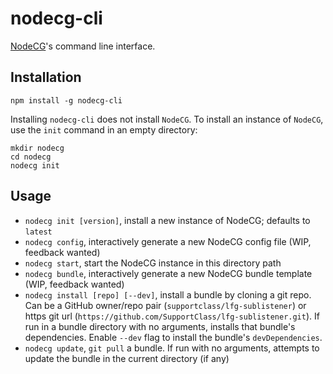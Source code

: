 # nodecg-cli
[NodeCG](https://github.com/nodecg/nodecg)'s command line interface.

## Installation
`npm install -g nodecg-cli`

Installing `nodecg-cli` does not install `NodeCG`. To install an instance of `NodeCG`, use the `init` command in an empty directory:
```
mkdir nodecg
cd nodecg
nodecg init
```

## Usage
* `nodecg init [version]`, install a new instance of NodeCG; defaults to `latest`
* `nodecg config`, interactively generate a new NodeCG config file (WIP, feedback wanted)
* `nodecg start`, start the NodeCG instance in this directory path
* `nodecg bundle`, interactively generate a new NodeCG bundle template (WIP, feedback wanted)
* `nodecg install [repo] [--dev]`, install a bundle by cloning a git repo. Can be a GitHub owner/repo pair (`supportclass/lfg-sublistener`) or https git url (`https://github.com/SupportClass/lfg-sublistener.git`).
If run in a bundle directory with no arguments, installs that bundle\'s dependencies. Enable `--dev` flag to install the bundle's `devDependencies`.
* `nodecg update`, `git pull` a bundle. If run with no arguments, attempts to update the bundle in the current directory (if any)
